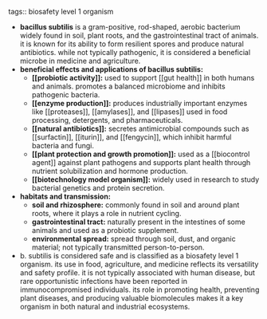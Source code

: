 tags:: biosafety level 1 organism

- **bacillus subtilis** is a gram-positive, rod-shaped, aerobic bacterium widely found in soil, plant roots, and the gastrointestinal tract of animals. it is known for its ability to form resilient spores and produce natural antibiotics. while not typically pathogenic, it is considered a beneficial microbe in medicine and agriculture.
- **beneficial effects and applications of bacillus subtilis:**
	- **[[probiotic activity]]:** used to support [[gut health]] in both humans and animals. promotes a balanced microbiome and inhibits pathogenic bacteria.
	- **[[enzyme production]]:** produces industrially important enzymes like [[proteases]], [[amylases]], and [[lipases]] used in food processing, detergents, and pharmaceuticals.
	- **[[natural antibiotics]]:** secretes antimicrobial compounds such as [[surfactin]], [[iturin]], and [[fengycin]], which inhibit harmful bacteria and fungi.
	- **[[plant protection and growth promotion]]:** used as a [[biocontrol agent]] against plant pathogens and supports plant health through nutrient solubilization and hormone production.
	- **[[biotechnology model organism]]:** widely used in research to study bacterial genetics and protein secretion.
- **habitats and transmission:**
	- **soil and rhizosphere:** commonly found in soil and around plant roots, where it plays a role in nutrient cycling.
	- **gastrointestinal tract:** naturally present in the intestines of some animals and used as a probiotic supplement.
	- **environmental spread:** spread through soil, dust, and organic material; not typically transmitted person-to-person.
- b. subtilis is considered safe and is classified as a biosafety level 1 organism. its use in food, agriculture, and medicine reflects its versatility and safety profile. it is not typically associated with human disease, but rare opportunistic infections have been reported in immunocompromised individuals. its role in promoting health, preventing plant diseases, and producing valuable biomolecules makes it a key organism in both natural and industrial ecosystems.
